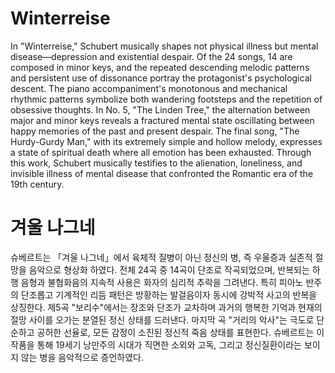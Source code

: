 # Winterreise 

 In "Winterreise," Schubert musically shapes not physical illness but mental disease—depression and existential despair. Of the 24 songs, 14 are composed in minor keys, and the repeated descending melodic patterns and persistent use of dissonance portray the protagonist's psychological descent. The piano accompaniment's monotonous and mechanical rhythmic patterns symbolize both wandering footsteps and the repetition of obsessive thoughts. In No. 5, "The Linden Tree," the alternation between major and minor keys reveals a fractured mental state oscillating between happy memories of the past and present despair. The final song, "The Hurdy-Gurdy Man," with its extremely simple and hollow melody, expresses a state of spiritual death where all emotion has been exhausted. Through this work, Schubert musically testifies to the alienation, loneliness, and invisible illness of mental disease that confronted the Romantic era of the 19th century.

# 겨울 나그네 

 슈베르트는 「겨울 나그네」에서 육체적 질병이 아닌 정신의 병, 즉 우울증과 실존적 절망을 음악으로 형상화 하였다. 전체 24곡 중 14곡이 단조로 작곡되었으며, 반복되는 하행 음형과 불협화음의 지속적 사용은 화자의 심리적 추락을 그려낸다. 특히 피아노 반주의 단조롭고 기계적인 리듬 패턴은 방황하는 발걸음이자 동시에 강박적 사고의 반복을 상징한다. 제5곡 "보리수"에서는 장조와 단조가 교차하며 과거의 행복한 기억과 현재의 절망 사이를 오가는 분열된 정신 상태를 드러낸다. 마지막 곡 "거리의 악사"는 극도로 단순하고 공허한 선율로, 모든 감정이 소진된 정신적 죽음 상태를 표현한다. 슈베르트는 이 작품을 통해 19세기 낭만주의 시대가 직면한 소외와 고독, 그리고 정신질환이라는 보이지 않는 병을 음악적으로 증언하였다.
